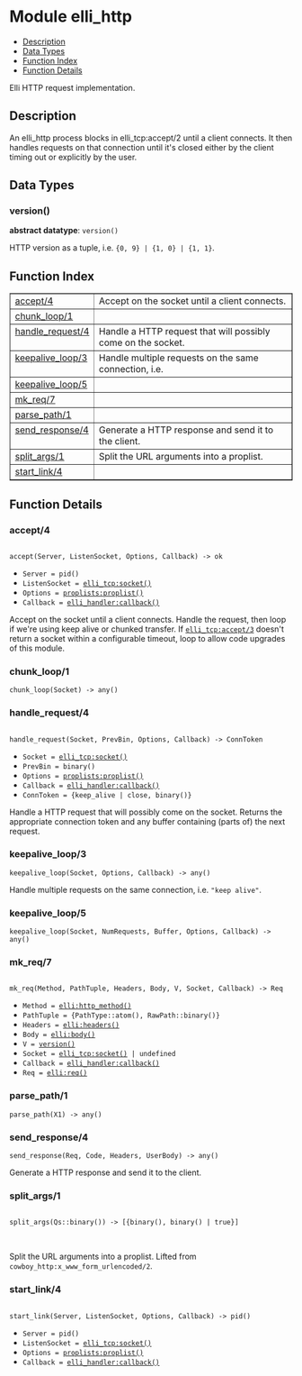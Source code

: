 

# Module elli_http #
* [Description](#description)
* [Data Types](#types)
* [Function Index](#index)
* [Function Details](#functions)

Elli HTTP request implementation.

<a name="description"></a>

## Description ##
An elli_http process blocks in elli_tcp:accept/2 until a client
connects. It then handles requests on that connection until it's
closed either by the client timing out or explicitly by the user.
<a name="types"></a>

## Data Types ##




### <a name="type-version">version()</a> ###


__abstract datatype__: `version()`

HTTP version as a tuple, i.e. `{0, 9} | {1, 0} | {1, 1}`.

<a name="index"></a>

## Function Index ##


<table width="100%" border="1" cellspacing="0" cellpadding="2" summary="function index"><tr><td valign="top"><a href="#accept-4">accept/4</a></td><td>Accept on the socket until a client connects.</td></tr><tr><td valign="top"><a href="#chunk_loop-1">chunk_loop/1</a></td><td></td></tr><tr><td valign="top"><a href="#handle_request-4">handle_request/4</a></td><td>Handle a HTTP request that will possibly come on the socket.</td></tr><tr><td valign="top"><a href="#keepalive_loop-3">keepalive_loop/3</a></td><td>Handle multiple requests on the same connection, i.e.</td></tr><tr><td valign="top"><a href="#keepalive_loop-5">keepalive_loop/5</a></td><td></td></tr><tr><td valign="top"><a href="#mk_req-7">mk_req/7</a></td><td></td></tr><tr><td valign="top"><a href="#parse_path-1">parse_path/1</a></td><td></td></tr><tr><td valign="top"><a href="#send_response-4">send_response/4</a></td><td>Generate a HTTP response and send it to the client.</td></tr><tr><td valign="top"><a href="#split_args-1">split_args/1</a></td><td>Split the URL arguments into a proplist.</td></tr><tr><td valign="top"><a href="#start_link-4">start_link/4</a></td><td></td></tr></table>


<a name="functions"></a>

## Function Details ##

<a name="accept-4"></a>

### accept/4 ###

<pre><code>
accept(Server, ListenSocket, Options, Callback) -&gt; ok
</code></pre>

<ul class="definitions"><li><code>Server = pid()</code></li><li><code>ListenSocket = <a href="elli_tcp.md#type-socket">elli_tcp:socket()</a></code></li><li><code>Options = <a href="proplists.md#type-proplist">proplists:proplist()</a></code></li><li><code>Callback = <a href="elli_handler.md#type-callback">elli_handler:callback()</a></code></li></ul>

Accept on the socket until a client connects.
Handle the request, then loop if we're using keep alive or chunked transfer.
If [`elli_tcp:accept/3`](elli_tcp.md#accept-3) doesn't return a socket within a configurable
timeout, loop to allow code upgrades of this module.

<a name="chunk_loop-1"></a>

### chunk_loop/1 ###

`chunk_loop(Socket) -> any()`

<a name="handle_request-4"></a>

### handle_request/4 ###

<pre><code>
handle_request(Socket, PrevBin, Options, Callback) -&gt; ConnToken
</code></pre>

<ul class="definitions"><li><code>Socket = <a href="elli_tcp.md#type-socket">elli_tcp:socket()</a></code></li><li><code>PrevBin = binary()</code></li><li><code>Options = <a href="proplists.md#type-proplist">proplists:proplist()</a></code></li><li><code>Callback = <a href="elli_handler.md#type-callback">elli_handler:callback()</a></code></li><li><code>ConnToken = {keep_alive | close, binary()}</code></li></ul>

Handle a HTTP request that will possibly come on the socket.
Returns the appropriate connection token and any buffer containing (parts of)
the next request.

<a name="keepalive_loop-3"></a>

### keepalive_loop/3 ###

`keepalive_loop(Socket, Options, Callback) -> any()`

Handle multiple requests on the same connection, i.e. `"keep alive"`.

<a name="keepalive_loop-5"></a>

### keepalive_loop/5 ###

`keepalive_loop(Socket, NumRequests, Buffer, Options, Callback) -> any()`

<a name="mk_req-7"></a>

### mk_req/7 ###

<pre><code>
mk_req(Method, PathTuple, Headers, Body, V, Socket, Callback) -&gt; Req
</code></pre>

<ul class="definitions"><li><code>Method = <a href="elli.md#type-http_method">elli:http_method()</a></code></li><li><code>PathTuple = {PathType::atom(), RawPath::binary()}</code></li><li><code>Headers = <a href="elli.md#type-headers">elli:headers()</a></code></li><li><code>Body = <a href="elli.md#type-body">elli:body()</a></code></li><li><code>V = <a href="#type-version">version()</a></code></li><li><code>Socket = <a href="elli_tcp.md#type-socket">elli_tcp:socket()</a> | undefined</code></li><li><code>Callback = <a href="elli_handler.md#type-callback">elli_handler:callback()</a></code></li><li><code>Req = <a href="elli.md#type-req">elli:req()</a></code></li></ul>

<a name="parse_path-1"></a>

### parse_path/1 ###

`parse_path(X1) -> any()`

<a name="send_response-4"></a>

### send_response/4 ###

`send_response(Req, Code, Headers, UserBody) -> any()`

Generate a HTTP response and send it to the client.

<a name="split_args-1"></a>

### split_args/1 ###

<pre><code>
split_args(Qs::binary()) -&gt; [{binary(), binary() | true}]
</code></pre>
<br />

Split the URL arguments into a proplist.
Lifted from `cowboy_http:x_www_form_urlencoded/2`.

<a name="start_link-4"></a>

### start_link/4 ###

<pre><code>
start_link(Server, ListenSocket, Options, Callback) -&gt; pid()
</code></pre>

<ul class="definitions"><li><code>Server = pid()</code></li><li><code>ListenSocket = <a href="elli_tcp.md#type-socket">elli_tcp:socket()</a></code></li><li><code>Options = <a href="proplists.md#type-proplist">proplists:proplist()</a></code></li><li><code>Callback = <a href="elli_handler.md#type-callback">elli_handler:callback()</a></code></li></ul>

